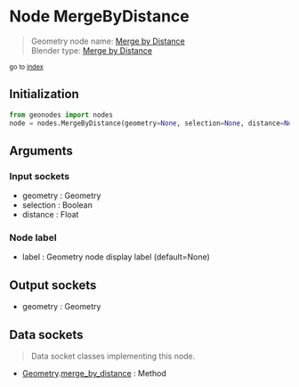 
# Node MergeByDistance

> Geometry node name: [Merge by Distance](https://docs.blender.org/manual/en/latest/modeling/geometry_nodes/material/merge_by_distance.html)<br>
  Blender type: [Merge by Distance](https://docs.blender.org/api/current/bpy.types.GeometryNodeMergeByDistance.html)
  
<sub>go to [index](/docs/index.md)</sub>

## Initialization

```python
from geonodes import nodes
node = nodes.MergeByDistance(geometry=None, selection=None, distance=None, label=None)
```



## Arguments


### Input sockets

- geometry : Geometry
- selection : Boolean
- distance : Float

### Node label

- label : Geometry node display label (default=None)

## Output sockets

- geometry : Geometry

## Data sockets

> Data socket classes implementing this node.
  
  
- [Geometry](/docs/sockets/Geometry.md).[merge_by_distance](/docs/sockets/Geometry.md#merge_by_distance) : Method
  
